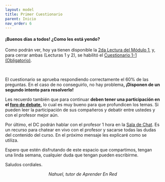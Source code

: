 ```yaml
---
layout: model
title: Primer Cuestionario
parent: Inicio
nav_order: 6
---
```

<h4><b>¡Buenos días a todos! </b>¿Como les está yendo?</h4>
<p>Como podrán ver, hoy ya tienen disponible la <a href="" target="_blank">2da Lectura del Módulo 1</a>, y, para cerrar ambas (Lecturas 1 y 2), se habilitó el <a href="" target="_blank">Cuestionario 1-1 (Obligatorio)</a>.</p>
<br>
<p>El cuestionario se aprueba respondiendo correctamente el 60% de las preguntas. En el caso de no conseguirlo, no hay problema<b>, ¡Disponen de un segundo intento para resolverlo!</b></p>
<p>Les recuerdo también que para continuar <b>deben tener una participación en el <a href="F1" target="_blank">foro de debate</a>,</b> lo cual es muy bueno para que profundicen los temas. Si pueden leer la participación de sus compañeros y debatir entre ustedes y con el profesor mejor aún.</p>
<p>Por último, el DC podrán hablar con el profesor 1 hora en la <a href="SC" target="_blank">Sala de Chat</a>. Es un recurso para chatear en vivo con el profesor y sacarse todas las dudas del contenido del curso. En el próximo mensaje les explicaré como se utiliza.</p>
<p>Espero que estén disfrutando de este espacio que compartimos, tengan una linda semana, cualquier duda que tengan pueden escribirme.</p>
<p>Saludos cordiales.</p>
<p style="text-align:center;"><i>Nahuel, tutor de Aprender En Red</i></p>
